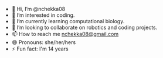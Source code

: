 - 👋 Hi, I’m @nchekka08
- 👀 I’m interested in coding.
- 🌱 I’m currently learning computational biology. 
- 💞️ I’m looking to collaborate on robotics and coding projects. 
- 📫 How to reach me nchekka08@gmail.com
- 😄 Pronouns: she/her/hers
- ⚡ Fun fact: I'm 14 years 

<!---
nchekka08/nchekka08 is a ✨ special ✨ repository because its `README.md` (this file) appears on your GitHub profile.
You can click the Preview link to take a look at your changes.
--->
